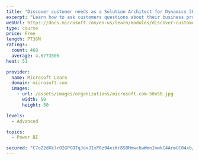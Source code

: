 ```yaml
---
title: "Discover customer needs as a Solution Architect for Dynamics 365 and Power Platform"
excerpt: "Learn how to ask customers questions about their business processes and feature requirements to create a viable solution."
webUrl: https://docs.microsoft.com/en-us/learn/modules/discover-customer-needs/
type: course
price: Free
length: PT36M
ratings:
  count: 468
  average: 4.6773505
heat: 51

provider:
  name: Microsoft Learn
  domain: microsoft.com
  images:
    - url: /assets/images/organizations/microsoft.com-50x50.jpg
      width: 50
      height: 50

levels:
  - Advanced

topics:
  - Power BI

secured: "C7oZ2dXklrO2GPGDTqJoxJIxP0z94eiKr8SBMmwc6wWmnImwkC4ArmUC04xb/LDRrL+SYGS7HHj2tekXbvYzYs+GKfS4vBg8BX8z9d6qbjYc8ef6s3rkSePaj0huKDHlTTYZytzbdbpBLBwuz+WY5QBkQ5UydVlMUXdDpwNnTFpZ9hVFLD81FkFf4A1njRCCDw8GGY1SiuIhu0CAnlZ+SF7wVl9GBDnk6/VCccQZ//3GMFmv0V+QcoY+jTZTfkbNcFV9JpyASaRfNz3S/GmTDOhgM6Q5/XmsUEFOtT5Qs8dKB3zD3o5SH6J6RojoFN2bSeIfO2Vz4eRdus7Vn9DtXWDlT3ws+BBdw6JE8QQ9Us8ROcNDvUqtN2XIp9AVmPvpq9zb5Dg7r/9Di3/JjmtQdnon6FPtn3BMFSklhwkGWN8=;Gpm+W0y1lFwVDqh5VTbPVg=="
---
```


